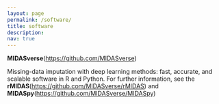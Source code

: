 ```yaml
---
layout: page
permalink: /software/
title: software
description:
nav: true
---
```


**MIDASverse**(https://github.com/MIDASverse)

Missing-data imputation with deep learning methods: fast, accurate, and scalable software in R and Python. For further information, see the **rMIDAS**(https://github.com/MIDASverse/rMIDAS) and **MIDASpy**(https://github.com/MIDASverse/MIDASpy) 
